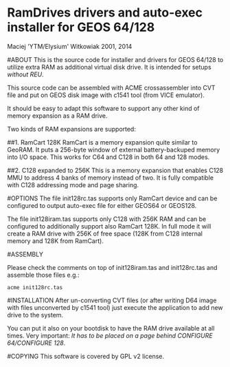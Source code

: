 RamDrives drivers and auto-exec installer for GEOS 64/128
=========================================================

Maciej 'YTM/Elysium' Witkowiak
2001, 2014

#ABOUT
This is the source code for installer and drivers for GEOS 64/128 to utilize extra RAM as additional virtual disk drive. It is intended for setups *without REU*.

This source code can be assembled with ACME crossassembler into CVT file and put on GEOS disk image with c1541 tool (from VICE emulator).

It should be easy to adapt this software to support any other kind of memory expansion as a RAM drive.

Two kinds of RAM expansions are supported:

##1. RamCart 128K
RamCart is a memory expansion quite similar to GeoRAM. It puts a 256-byte window of external battery-backuped memory into I/O space. This works for C64 and C128 in both 64 and 128 modes.

##2. C128 expanded to 256K
This is a memory expansion that enables C128 MMU to address 4 banks of memory instead of two. It is fully compatible with C128 addressing mode and page sharing.

#OPTIONS
The file init128rc.tas supports only RamCart device and can be configured to output auto-exec file for either GEOS64 or GEOS128.

The file init128iram.tas supports only C128 with 256K RAM and can be configured to additionally support also RamCart 128K. In full mode it will create a RAM drive with 256K of free space (128K from C128 internal memory and 128K from RamCart).

#ASSEMBLY

Please check the comments on top of init128iram.tas and init128rc.tas and assemble those files e.g.:
```
acme init128rc.tas
```

#INSTALLATION
After un-converting CVT files (or after writing D64 image with files unconverted by c1541 tool) just execute the application to add new drive to the system.

You can put it also on your bootdisk to have the RAM drive available at all times. Very important: *It has to be placed on a page behind CONFIGURE 64/CONFIGURE 128*.

#COPYING
This software is covered by GPL v2 license.

